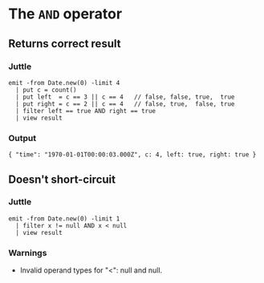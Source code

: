 # The `AND` operator

## Returns correct result

### Juttle

    emit -from Date.new(0) -limit 4
      | put c = count()
      | put left  = c == 3 || c == 4   // false, false, true,  true
      | put right = c == 2 || c == 4   // false, true,  false, true
      | filter left == true AND right == true
      | view result

### Output

    { "time": "1970-01-01T00:00:03.000Z", c: 4, left: true, right: true }

## Doesn't short-circuit

### Juttle

    emit -from Date.new(0) -limit 1
      | filter x != null AND x < null
      | view result

### Warnings

  * Invalid operand types for "<": null and null.
